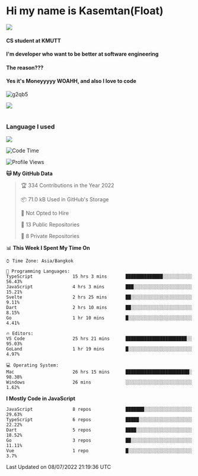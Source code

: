 # Hi my name is Kasemtan(Float)
![](https://64.media.tumblr.com/9c2a8f831efe8da556ffbf89cebb52c9/b86c1ab833a37e32-93/s1280x1920/d000dc22f75df64be2bc150f5fa69c4f6df6bb07.gifv)
#### CS student at KMUTT
#### I'm developer who want to be better at software engineering
#### The reason???
#### Yes it's Moneyyyyy WOAHH, and also I love to code
![g2qb5](https://user-images.githubusercontent.com/69688279/175812510-9235eaf7-72f7-40d3-b163-56efa9aa5c6b.gif)


[![](https://github-readme-stats.vercel.app/api?username=FloatKasemtan&show_icons=true&theme=nightowl)]()
#
### Language I used
[![](https://github-readme-stats.vercel.app/api/top-langs/?username=FloatKasemtan&layout=compact&theme=nightowl)]()
<!--START_SECTION:waka-->
![Code Time](http://img.shields.io/badge/Code%20Time-569%20hrs%2042%20mins-blue)

![Profile Views](http://img.shields.io/badge/Profile%20Views-36-blue)

**🐱 My GitHub Data** 

> 🏆 334 Contributions in the Year 2022
 > 
> 📦 71.0 kB Used in GitHub's Storage 
 > 
> 🚫 Not Opted to Hire
 > 
> 📜 13 Public Repositories 
 > 
> 🔑 8 Private Repositories  
 > 
📊 **This Week I Spent My Time On** 

```text
⌚︎ Time Zone: Asia/Bangkok

💬 Programming Languages: 
TypeScript               15 hrs 3 mins       ██████████████░░░░░░░░░░░   56.43% 
JavaScript               4 hrs 3 mins        ███░░░░░░░░░░░░░░░░░░░░░░   15.21% 
Svelte                   2 hrs 25 mins       ██░░░░░░░░░░░░░░░░░░░░░░░   9.11% 
Dart                     2 hrs 10 mins       ██░░░░░░░░░░░░░░░░░░░░░░░   8.15% 
Go                       1 hr 10 mins        █░░░░░░░░░░░░░░░░░░░░░░░░   4.41%

🔥 Editors: 
VS Code                  25 hrs 21 mins      ███████████████████████░░   95.03% 
GoLand                   1 hr 19 mins        █░░░░░░░░░░░░░░░░░░░░░░░░   4.97%

💻 Operating System: 
Mac                      26 hrs 15 mins      ████████████████████████░   98.38% 
Windows                  26 mins             ░░░░░░░░░░░░░░░░░░░░░░░░░   1.62%

```

**I Mostly Code in JavaScript** 

```text
JavaScript               8 repos             ███████░░░░░░░░░░░░░░░░░░   29.63% 
TypeScript               6 repos             █████░░░░░░░░░░░░░░░░░░░░   22.22% 
Dart                     5 repos             ████░░░░░░░░░░░░░░░░░░░░░   18.52% 
Go                       3 repos             ██░░░░░░░░░░░░░░░░░░░░░░░   11.11% 
Vue                      1 repo              █░░░░░░░░░░░░░░░░░░░░░░░░   3.7%

```



 Last Updated on 08/07/2022 21:19:36 UTC
<!--END_SECTION:waka-->
<!--
**FloatKasemtan/FloatKasemtan** is a ✨ _special_ ✨ repository because its `README.md` (this file) appears on your GitHub profile.

Here are some ideas to get you started:

- 🔭 I’m currently working on ...
- 🌱 I’m currently learning ...
- 👯 I’m looking to collaborate on ...
- 🤔 I’m looking for help with ...
- 💬 Ask me about ...
- 📫 How to reach me: ...
- 😄 Pronouns: ...
- ⚡ Fun fact: ...
-->
